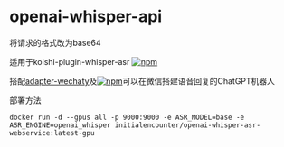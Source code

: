 # openai-whisper-api

将请求的格式改为base64

适用于koishi-plugin-whisper-asr [![npm](https://img.shields.io/npm/v/koishi-plugin-whisper-asr?style=flat-square)](https://www.npmjs.com/package/koishi-plugin-whisper-asr)

搭配[adapter-wechaty](https://www.npmjs.com/package/@initencounter/koishi-plugin-adapter-wechaty)及[![npm](https://img.shields.io/npm/v/koishi-plugin-davinci-003?style=flat-square)](https://www.npmjs.com/package/koishi-plugin-davinci-003)可以在微信搭建语音回复的ChatGPT机器人

部署方法
```
docker run -d --gpus all -p 9000:9000 -e ASR_MODEL=base -e ASR_ENGINE=openai_whisper initialencounter/openai-whisper-asr-webservice:latest-gpu
```